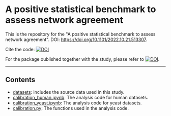 # A positive statistical benchmark to assess network agreement

This is the repository for the "A positive statistical benchmark to assess network agreement". DOI: https://doi.org/10.1101/2022.10.21.513307.

Cite the code: [![DOI](https://zenodo.org/badge/564871060.svg)](https://zenodo.org/badge/latestdoi/564871060)

For the package oublished together with the study, please refer to [![DOI](https://zenodo.org/badge/488374095.svg)](https://zenodo.org/badge/latestdoi/488374095).

***

## Contents

- [datasets](https://github.com/hbj153/normlap_paper/tree/main/datasets): includes the source data used in this study.
- [calibration_human.ipynb](https://github.com/hbj153/normlap_paper/blob/main/calibration_human.ipynb): The analysis code for human datasets.
- [calibration_yeast.ipynb](https://github.com/hbj153/normlap_paper/blob/main/calibration_yeast.ipynb): The analysis code for yeast datasets.
- [calibration.py](https://github.com/hbj153/normlap_paper/blob/main/calibration.py): The functions used in the analysis code.




